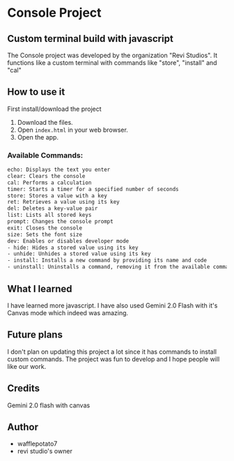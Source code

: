 # Console Project 

## Custom terminal build with javascript

 The Console project was developed by the organization "Revi Studios". It functions like a custom terminal with commands like "store", "install" and "cal"

 
## How to use it

First install/download the project
1.  Download the files.
2.  Open `index.html` in your web browser.
3.  Open the app.

### Available Commands:
```bash
echo: Displays the text you enter
clear: Clears the console
cal: Performs a calculation
timer: Starts a timer for a specified number of seconds
store: Stores a value with a key
ret: Retrieves a value using its key
del: Deletes a key-value pair
list: Lists all stored keys
prompt: Changes the console prompt
exit: Closes the console
size: Sets the font size
dev: Enables or disables developer mode
- hide: Hides a stored value using its key
- unhide: Unhides a stored value using its key
- install: Installs a new command by providing its name and code
- uninstall: Uninstalls a command, removing it from the available commands
```



## What I learned

I have learned more javascript. I have also used Gemini 2.0 Flash with it's Canvas mode which indeed was amazing.


## Future plans

I don't plan on updating this project a lot since it has commands to install custom commands. The project was fun to develop and I hope people will like our work.


## Credits

Gemini 2.0 flash with canvas


## Author
- wafflepotato7
- revi studio's owner
